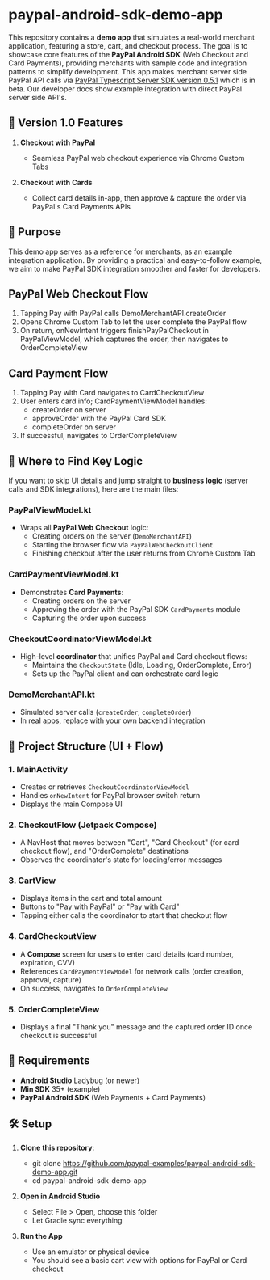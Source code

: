 # paypal-android-sdk-demo-app
This repository contains a **demo app** that simulates a real-world merchant application, featuring a store, cart, and checkout process.
The goal is to showcase core features of the **PayPal Android SDK** (Web Checkout and Card Payments), providing merchants with sample code and integration patterns to simplify development.
This app makes merchant server side PayPal API calls via [PayPal Typescript Server SDK version 0.5.1](https://github.com/paypal/PayPal-TypeScript-Server-SDK) which is in beta.
Our developer docs show example integration with direct PayPal server side API's.

## 🚀 Version 1.0 Features

1. **Checkout with PayPal**
   * Seamless PayPal web checkout experience via Chrome Custom Tabs

2. **Checkout with Cards**
   * Collect card details in-app, then approve & capture the order via PayPal's Card Payments APIs

## 🎯 Purpose

This demo app serves as a reference for merchants, as an example integration application.
By providing a practical and easy-to-follow example, we aim to make PayPal SDK integration smoother and faster for developers.

## PayPal Web Checkout Flow

1. Tapping Pay with PayPal calls DemoMerchantAPI.createOrder
2. Opens Chrome Custom Tab to let the user complete the PayPal flow
3. On return, onNewIntent triggers finishPayPalCheckout in PayPalViewModel, which captures the order, then navigates to OrderCompleteView

## Card Payment Flow

1. Tapping Pay with Card navigates to CardCheckoutView
2. User enters card info; CardPaymentViewModel handles:
   * createOrder on server
   * approveOrder with the PayPal Card SDK
   * completeOrder on server
3. If successful, navigates to OrderCompleteView

## 📍 Where to Find Key Logic

If you want to skip UI details and jump straight to **business logic** (server calls and SDK integrations), here are the main files:

### PayPalViewModel.kt
* Wraps all **PayPal Web Checkout** logic:
  * Creating orders on the server (`DemoMerchantAPI`)
  * Starting the browser flow via `PayPalWebCheckoutClient`
  * Finishing checkout after the user returns from Chrome Custom Tab

### CardPaymentViewModel.kt
* Demonstrates **Card Payments**:
  * Creating orders on the server
  * Approving the order with the PayPal SDK `CardPayments` module
  * Capturing the order upon success

### CheckoutCoordinatorViewModel.kt
* High-level **coordinator** that unifies PayPal and Card checkout flows:
  * Maintains the `CheckoutState` (Idle, Loading, OrderComplete, Error)
  * Sets up the PayPal client and can orchestrate card logic

### DemoMerchantAPI.kt
* Simulated server calls (`createOrder`, `completeOrder`)
* In real apps, replace with your own backend integration

## 📂 Project Structure (UI + Flow)

### 1. MainActivity
* Creates or retrieves `CheckoutCoordinatorViewModel`
* Handles `onNewIntent` for PayPal browser switch return
* Displays the main Compose UI

### 2. CheckoutFlow (Jetpack Compose)
* A NavHost that moves between "Cart", "Card Checkout" (for card checkout flow), and "OrderComplete" destinations
* Observes the coordinator's state for loading/error messages

### 3. CartView
* Displays items in the cart and total amount
* Buttons to "Pay with PayPal" or "Pay with Card"
* Tapping either calls the coordinator to start that checkout flow

### 4. CardCheckoutView
* A **Compose** screen for users to enter card details (card number, expiration, CVV)
* References `CardPaymentViewModel` for network calls (order creation, approval, capture)
* On success, navigates to `OrderCompleteView`

### 5. OrderCompleteView
* Displays a final "Thank you" message and the captured order ID once checkout is successful

## 🔧 Requirements

* **Android Studio** Ladybug (or newer)
* **Min SDK** 35+ (example)
* **PayPal Android SDK** (Web Payments + Card Payments)

## 🛠 Setup

1. **Clone this repository**:
  
   * git clone https://github.com/paypal-examples/paypal-android-sdk-demo-app.git
   * cd paypal-android-sdk-demo-app
 

2. **Open in Android Studio**
   * Select File > Open, choose this folder
   * Let Gradle sync everything


3. **Run the App**
   * Use an emulator or physical device
   * You should see a basic cart view with options for PayPal or Card checkout
